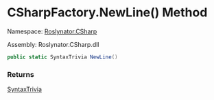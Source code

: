 # CSharpFactory\.NewLine\(\) Method

Namespace: [Roslynator.CSharp](../../README.md)

Assembly: Roslynator\.CSharp\.dll

```csharp
public static SyntaxTrivia NewLine()
```

### Returns

[SyntaxTrivia](https://docs.microsoft.com/en-us/dotnet/api/microsoft.codeanalysis.syntaxtrivia)

